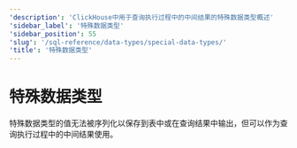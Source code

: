 ```yaml
---
'description': 'ClickHouse中用于查询执行过程中的中间结果的特殊数据类型概述'
'sidebar_label': '特殊数据类型'
'sidebar_position': 55
'slug': '/sql-reference/data-types/special-data-types/'
'title': '特殊数据类型'
---
```



# 特殊数据类型

特殊数据类型的值无法被序列化以保存到表中或在查询结果中输出，但可以作为查询执行过程中的中间结果使用。
